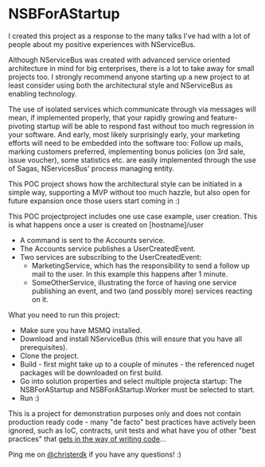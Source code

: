 NSBForAStartup
==============
I created this project as a response to the many talks I've had with a lot of people about my positive experiences with NServiceBus. 

Although NServiceBus was created with advanced service oriented architecture in mind for big enterprises, there is a lot to take away for small projects too. I strongly recommend anyone starting up a new project to at least consider using both the architectural style and NServiceBus as enabling technology. 

The use of isolated services which communicate through via messages will mean, if implemented properly, that your rapidly growing and feature-pivoting startup will be able to respond fast without too much regression in your software. 
And early, most likely surprisingly early, your marketing efforts will need to be embedded into the software too: Follow up mails, marking customers preferred, implementing bonus policies (on 3rd sale, issue voucher), some statistics etc. are easily implemented through the use of Sagas, NServicesBus' process managing entity.

This POC project shows how the architectural style can be initiated in a simple way, supporting a MVP without too much hazzle, but also open for future expansion once those users start coming in :)

This POC projectproject includes one use case example, user creation. This is what happens once a user is created on [hostname]/user 

* A command is sent to the Accounts service.
* The Accounts service publishes a UserCreatedEvent.
* Two services are subscribing to the UserCreatedEvent:
  * MarketingService, which has the responsibility to send a follow up mail to the user. In this example this happens after 1 minute.
  * SomeOtherService, illustrating the force of having one service publishing an event, and two (and possibly more) services reacting on it.

What you need to run this project:

* Make sure you have MSMQ installed.
* Download and install NServiceBus (this will ensure that you have all prerequisites).
* Clone the project.
* Build - first might take up to a couple of minutes - the referenced nuget packages will be downloaded on first build.
* Go into solution properties and select multiple projecta startup: The NSBForAStartup and NSBForAStartup.Worker must be selected to start.
* Run :)

This is a project for demonstration purposes only and does not contain production ready code - many "de facto" best practices have actively been ignored, such as IoC, contracts, unit tests and what have you of other "best practices" that [gets in the way of writing code](https://medium.com/i-m-h-o/eef96ea6f4cb)... 

Ping me on [@christerdk](https://twitter.com/christerdk) if you have any questions! :)
